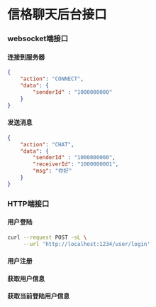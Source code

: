 # 信格聊天后台接口

### websocket端接口

#### 连接到服务器
```json
{
    "action": "CONNECT",
    "data": {
        "senderId" : "1000000000"
    }
}
```
#### 发送消息
```json
{
    "action": "CHAT",
    "data": {
        "senderId" : "1000000000",
        "receiverId": "1000000001",
        "msg": "你好"
    }
}
```
### HTTP端接口

#### 用户登陆
```bash
curl --request POST -sL \
     --url 'http://localhost:1234/user/login'
```

#### 用户注册

#### 获取用户信息

#### 获取当前登陆用户信息

